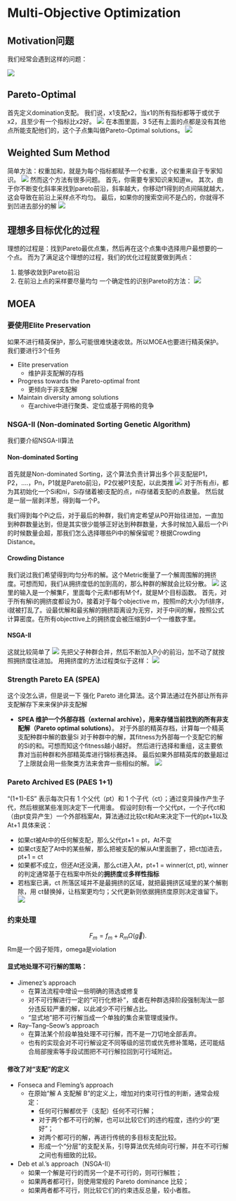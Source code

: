 # Multi-Objective Optimization
## Motivation问题
我们经常会遇到这样的问题：

![](assets/Pasted%20image%2020250223012127.webp)
## Pareto-Optimal
首先定义domination支配。
我们说，x1支配x2，当x1的所有指标都等于或优于x2，且至少有一个指标比x2好。
![](assets/Pasted%20image%2020250223012338.webp)
在本图里面，3 5还有上面的点都是没有其他点所能支配他们的，这个子点集叫做Pareto-Optimal solutions。
![](assets/Pasted%20image%2020250223012437.webp)
## Weighted Sum Method
简单方法：权重加和，就是为每个指标都赋予一个权重，这个权重来自于专家知识。
![](assets/Pasted%20image%2020250223013127.webp)
然而这个方法有很多问题。
首先，你需要专家知识来知道w。
其次，由于你不断变化斜率来找到pareto前沿，斜率越大，你移动f1得到的点间隔就越大，这会导致在前沿上采样点不均匀。
最后，如果你的搜索空间不是凸的，你就得不到凹进去部分的解
![](assets/Pasted%20image%2020250223013150.webp)

## 理想多目标优化的过程
理想的过程是：找到Pareto最优点集，然后再在这个点集中选择用户最想要的一个点。
而为了满足这个理想的过程，我们的优化过程就要做到两点：
1. 能够收敛到Pareto前沿
2. 在前沿上点的采样要尽量均匀
一个确定性的识别Pareto的方法：
![](assets/Pasted%20image%2020250223014038.webp)
## MOEA
### 要使用Elite Preservation
如果不进行精英保护，那么可能很难快速收敛。所以MOEA也要进行精英保护。
我们要进行3个任务
- Elite preservation
	- 维护非支配解的存档
- Progress towards the Pareto-optimal front
	- 更倾向于非支配解
- Maintain diversity among solutions
	- 在archive中进行聚类、定位或基于网格的竞争

### NSGA-II (Non-dominated Sorting Genetic Algorithm)
我们要介绍NSGA-II算法
#### Non-dominated Sorting
首先就是Non-dominated Sorting，这个算法负责计算出多个非支配层P1，P2，....，Pn，P1就是Pareto前沿，P2仅被P1支配，以此类推
![](assets/Pasted%20image%2020250223014740.webp)
对于所有点i，都为其初始化一个Si和ni，Si存储着被i支配的点，ni存储着支配i的点数量。
然后就是一层一层剥洋葱，得到每一个P。

我们得到每个Pi之后，对于最后的种群，我们肯定希望从P0开始往进加，一直加到种群数量达到，但是其实很少能够正好达到种群数量，大多时候加入最后一个Pi的时候数量会超，那我们怎么选择哪些Pi中的解保留呢？根据Crowding Distance。
#### Crowding Distance
我们说过我们希望得到均匀分布的解。这个Metric衡量了一个解周围解的拥挤度。可想而知，我们从拥挤度低的加到高的，那么种群的解就会比较分散。
![](assets/Pasted%20image%2020250223020035.webp)
这里的输入是一个解集F，里面每个元素fi都有M个f，就是M个目标函数。
首先，对于所有解i的拥挤度都设为0，接着对于每个objective m，按照m的大小为fi排序，i就被打乱了。设最优解和最劣解的拥挤距离设为无穷，对于中间的解，按照公式计算密度。在所有objecttive上的拥挤度会被压缩到d一个一维数字里。

#### NSGA-II
这就比较简单了
![](assets/Pasted%20image%2020250223020803.webp)
先把父子种群合并，然后不断加入P小的前沿，加不动了就按照拥挤度往进加。
用拥挤度的方法过程类似于这样：
![](assets/Pasted%20image%2020250223020923.webp)
### Strength Pareto EA (SPEA)
这个没怎么讲，但是说一下
强化 Pareto 进化算法。这个算法通过在外部让所有非支配解存下来来保护非支配解
- **SPEA 维护一个外部存档（external archive），用来存储当前找到的所有非支配解（Pareto optimal solutions）**。
对于外部的精英存档，计算每一个精英支配种群中解的数量Si
对于种群中的解，其fitness为外部每一个支配它的解的Si的和。可想而知这个fitness越小越好。
然后进行选择和重组，这主要依靠对当前种群和外部精英库进行锦标赛选择。
最后如果外部精英库的数量超过了上限就会用一些聚类方法来舍弃一些相似的解。
![](assets/Pasted%20image%2020250223024147.webp)


### Pareto Archived ES (PAES 1+1)
“(1+1)-ES” 表示每次只有 1 个父代（pt​）和 1 个子代（ct​）；通过变异操作产生子代，然后根据某些准则决定下一代用谁。
假设时刻t有一个父代pt，一个子代ct和（由pt变异产生）一个外部档案At，算法通过比较ct和At来决定下一代的pt+1以及At+1
具体来说：
- 如果ct被At中的任何解支配，那么父代pt+1 = pt，At不变
- 如果ct支配了At中的某些解，那么把被支配的解从At里面删了，把ct加进去，pt+1 = ct
- 如果都不成立，但还At还没满，那么ct进入At，pt+1 = winner(ct, pt), winner的判定通常基于在档案中所处的**拥挤度**或**多样性指标**
- 若档案已满，ct 所落区域并不是最拥挤的区域，就把最拥挤区域里的某个解剔除，用 ct​ 替换掉，让档案更均匀；父代更新则依据拥挤度原则决定谁留下。
![](assets/Pasted%20image%2020250223024139.webp)
### 约束处理

$$F_m=f_m+R_m\Omega(\vec{g}).$$
Rm是一个因子矩阵，omega是violation
#### 显式地处理不可行解的策略：
- Jimenez’s approach
	- 在算法流程中增设一些明确的筛选或修复
	- 对不可行解进行一定的“可行化修补”，或者在种群选择阶段强制淘汰一部分违反较严重的解，以此减少不可行解占比。
	- “显式地”把不可行解当成一个单独的集合来管理或操作。
- Ray–Tang–Seow’s approach
	- 在算法某个阶段单独处理不可行解，而不是一刀切地全部丢弃。
	- 也有的实现会对不可行解设定不同等级的惩罚或优先修补策略，还可能结合局部搜索等手段试图把不可行解拉回到可行域附近。
#### 修改了对“支配”的定义
- Fonseca and Fleming’s approach
	- 在原始“解 A 支配解 B”的定义上，增加对约束可行性的判断，通常会规定：
		- 任何可行解都优于（支配）任何不可行解；
		- 对于两个都不可行的解，也可以比较它们的违约程度，违约少的“更好”；
		- 对两个都可行的解，再进行传统的多目标支配比较。
		- 形成一个“分层”的支配关系，引导算法优先倾向可行解，并在不可行解之间也有细致的比较。
- Deb et al.’s approach（NSGA-II）
	- 如果一个解是可行的而另一个是不可行的，则可行解胜；
	- 如果两者都可行，则使用常规的 Pareto dominance 比较；
	- 如果两者都不可行，则比较它们的约束违反总量，较小者胜。

